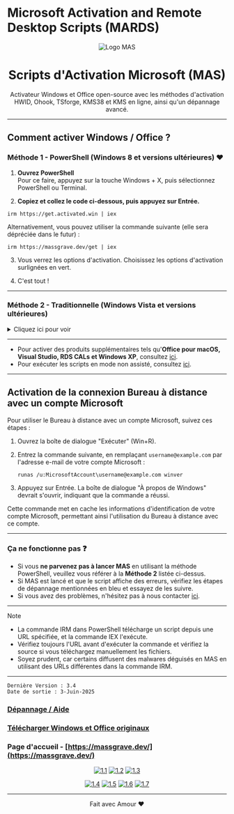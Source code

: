 # Microsoft Activation and Remote Desktop Scripts (MARDS)

<p align="center"><img src="https://massgrave.dev/img/logo_small.png" alt="Logo MAS"></p>

<h1 align="center">Scripts d'Activation Microsoft (MAS)</h1>

<p align="center">Activateur Windows et Office open-source avec les méthodes d'activation HWID, Ohook, TSforge, KMS38 et KMS en ligne, ainsi qu'un dépannage avancé.</p>

<hr>
  
## Comment activer Windows / Office ?

### Méthode 1 - PowerShell (Windows 8 et versions ultérieures) ❤️

1.   **Ouvrez PowerShell**  
	Pour ce faire, appuyez sur la touche Windows + X, puis sélectionnez PowerShell ou Terminal.

2.   **Copiez et collez le code ci-dessous, puis appuyez sur Entrée.**  
```
irm https://get.activated.win | iex
```
Alternativement, vous pouvez utiliser la commande suivante (elle sera dépréciée dans le futur) :  
```
irm https://massgrave.dev/get | iex
```

3.   Vous verrez les options d'activation. Choisissez les options d'activation surlignées en vert.

4.   C'est tout !

---

### Méthode 2 - Traditionnelle (Windows Vista et versions ultérieures)

<details>
  <summary>Cliquez ici pour voir</summary>
  
1.   Téléchargez le fichier en utilisant l'un des liens ci-dessous :  
`https://github.com/massgravel/Microsoft-Activation-Scripts/archive/refs/heads/master.zip`  
ou  
`https://git.activated.win/massgrave/Microsoft-Activation-Scripts/archive/master.zip`
2.   Faites un clic droit sur le fichier zip téléchargé et extrayez-le.
3.   Dans le dossier extrait, trouvez le dossier nommé `All-In-One-Version`.
4.   Exécutez le fichier nommé `MAS_AIO.cmd`.
5.   Vous verrez les options d'activation. Suivez les instructions à l'écran.
6.   C'est tout !

</details>

---

- Pour activer des produits supplémentaires tels qu'**Office pour macOS, Visual Studio, RDS CALs et Windows XP**, consultez [ici](https://massgrave.dev/unsupported_products_activation).
- Pour exécuter les scripts en mode non assisté, consultez [ici](https://massgrave.dev/command_line_switches).

---

## Activation de la connexion Bureau à distance avec un compte Microsoft

Pour utiliser le Bureau à distance avec un compte Microsoft, suivez ces étapes :

1. Ouvrez la boîte de dialogue "Exécuter" (Win+R).
2. Entrez la commande suivante, en remplaçant `username@example.com` par l'adresse e-mail de votre compte Microsoft :

   ```
   runas /u:MicrosoftAccount\username@example.com winver
   ```

3. Appuyez sur Entrée. La boîte de dialogue "À propos de Windows" devrait s'ouvrir, indiquant que la commande a réussi.

Cette commande met en cache les informations d'identification de votre compte Microsoft, permettant ainsi l'utilisation du Bureau à distance avec ce compte.

---

### Ça ne fonctionne pas ❓

- Si vous **ne parvenez pas à lancer MAS** en utilisant la méthode PowerShell, veuillez vous référer à la **Méthode 2** listée ci-dessus.
- Si MAS est lancé et que le script affiche des erreurs, vérifiez les étapes de dépannage mentionnées en bleu et essayez de les suivre.
- Si vous avez des problèmes, n'hésitez pas à nous contacter [ici](https://massgrave.dev/troubleshoot).

---

> [!NOTE]
>
> - La commande IRM dans PowerShell télécharge un script depuis une URL spécifiée, et la commande IEX l'exécute.
> - Vérifiez toujours l'URL avant d'exécuter la commande et vérifiez la source si vous téléchargez manuellement les fichiers.
> - Soyez prudent, car certains diffusent des malwares déguisés en MAS en utilisant des URLs différentes dans la commande IRM.

---

```
Dernière Version : 3.4
Date de sortie : 3-Juin-2025
```

### [Dépannage / Aide](https://massgrave.dev/troubleshoot)
### [Télécharger Windows et Office originaux](https://massgrave.dev/genuine-installation-media)
### Page d'accueil - [https://massgrave.dev/](https://massgrave.dev/)

<div align="center">
  
[![1.1]][1]
[![1.2]][2]
[![1.3]][3]

</div>

<div align="center">
  
[![1.4]][4]
[![1.5]][5]
[![1.6]][6]
[![1.7]][7]

</div>

[1.1]: https://massgrave.dev/img/logo_github.png (GitHub)
[1.2]: https://massgrave.dev/img/logo_azuredevops.png (AzureDevOps)
[1.3]: https://massgrave.dev/img/logo_gitea.png (Self-hosted Git)

[1.4]: https://massgrave.dev/img/logo_discord.png (Chat with us without signup)
[1.5]: https://massgrave.dev/img/logo_reddit.png (Reddit)
[1.6]: https://massgrave.dev/img/logo_bluesky.png (Bluesky)
[1.7]: https://massgrave.dev/img/logo_x.png (Twitter)

[1]: https://github.com/massgravel/Microsoft-Activation-Scripts
[2]: https://dev.azure.com/massgrave/_git/Microsoft-Activation-Scripts
[3]: https://git.activated.win/massgrave/Microsoft-Activation-Scripts
[4]: https://discord.gg/j2yFsV5ZVC
[5]: https://www.reddit.com/r/MAS_Activator
[6]: https://bsky.app/profile/massgrave.dev
[7]: https://twitter.com/massgravel

---

<p align="center">Fait avec Amour ❤️</p>